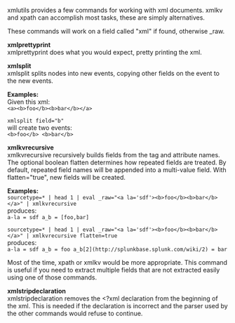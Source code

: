 xmlutils provides a few commands for working with xml documents. xmlkv and xpath can accomplish most tasks, these are simply alternatives.

These commands will work on a field called "xml" if found, otherwise _raw.

**xmlprettyprint**  
xmlprettyprint does what you would expect, pretty printing the xml.

**xmlsplit**  
xmlsplit splits nodes into new events, copying other fields on the event to the new events.

**Examples:**  
Given this xml:  
`<a><b>foo</b><b>bar</b></a>`  

`xmlsplit field="b"`  
will create two events:  
`<b>foo</b> <b>bar</b>`

**xmlkvrecursive**  
xmlkvrecursive recursively builds fields from the tag and attribute names. The optional boolean flatten determines how repeated fields are treated. By default, repeated field names will be appended into a multi-value field. With flatten="true", new fields will be created.

**Examples:**  
`sourcetype=* | head 1 | eval _raw="<a la='sdf'><b>foo</b><b>bar</b></a>" | xmlkvrecursive`  
produces:  
`a-la = sdf a_b = [foo,bar]`

`sourcetype=* | head 1 | eval _raw="<a la='sdf'><b>foo</b><b>bar</b></a>" | xmlkvrecursive flatten=true`  
produces:  
`a-la = sdf a_b = foo a_b[2](http://splunkbase.splunk.com/wiki/2) = bar`

Most of the time, xpath or xmlkv would be more appropriate. This command is useful if you need to extract multiple fields that are not extracted easily using one of those commands.

**xmlstripdeclaration**  
xmlstripdeclaration removes the <?xml declaration from the beginning of the xml. This is needed if the declaration is incorrect and the parser used by the other commands would refuse to continue.